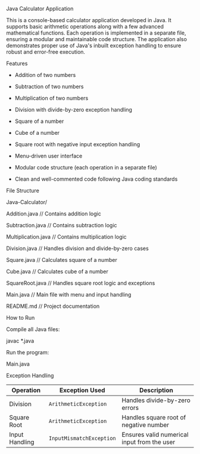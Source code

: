 Java Calculator Application

This is a console-based calculator application developed in Java. It supports basic arithmetic operations along with a few advanced mathematical functions. Each operation is implemented in a separate file, ensuring a modular and maintainable code structure. The application also demonstrates proper use of Java's inbuilt exception handling to ensure robust and error-free execution.

Features

- Addition of two numbers

- Subtraction of two numbers

- Multiplication of two numbers

- Division with divide-by-zero exception handling

- Square of a number

- Cube of a number

- Square root with negative input exception handling

- Menu-driven user interface

- Modular code structure (each operation in a separate file)

- Clean and well-commented code following Java coding standards

File Structure

Java-Calculator/

Addition.java         // Contains addition logic

Subtraction.java      // Contains subtraction logic

Multiplication.java   // Contains multiplication logic

Division.java         // Handles division and divide-by-zero cases

Square.java           // Calculates square of a number

Cube.java             // Calculates cube of a number

SquareRoot.java       // Handles square root logic and exceptions

Main.java             // Main file with menu and input handling

README.md             // Project documentation

How to Run

Compile all Java files:

javac *.java

Run the program:

Main.java

Exception Handling

| Operation      | Exception Used           | Description                                       |
|----------------|--------------------------|---------------------------------------------------|
| Division       | `ArithmeticException`    | Handles divide-by-zero errors                    |
| Square Root    | `ArithmeticException`    | Handles square root of negative number           |
| Input Handling | `InputMismatchException` | Ensures valid numerical input from the user      |
